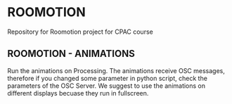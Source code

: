 # ROOMOTION
Repository for Roomotion project for CPAC course


## ROOMOTION - ANIMATIONS

Run the animations on Processing. The animations receive OSC messages, therefore if you changed some parameter in python script, check the parameters of the OSC Server. We suggest to use the animations on different displays becuase they run in fullscreen.
